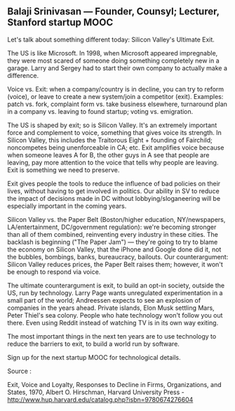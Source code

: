 ## Balaji Srinivasan — Founder, Counsyl; Lecturer, Stanford startup MOOC

Let's talk about something different today: Silicon Valley's Ultimate Exit.

The US is like Microsoft. In 1998, when Microsoft appeared impregnable, they were most scared of someone doing something completely new in a garage. Larry and Sergey had to start their own company to actually make a difference.

Voice vs. Exit: when a company/country is in decline, you can try to reform (voice), or leave to create a new system/join a competitor (exit). Examples: patch vs. fork, complaint form vs. take business elsewhere, turnaround plan in a company vs. leaving to found startup; voting vs. emigration.

The US is shaped by exit; so is Silicon Valley. It's an extremely important force and complement to voice, something that gives voice its strength. In Silicon Valley, this includes the Traitorous Eight + founding of Fairchild; noncompetes being unenforceable in CA; etc. Exit amplifies voice because when someone leaves A for B, the other guys in A see that people are leaving, pay more attention to the voice that tells why people are leaving. Exit is something we need to preserve.

Exit gives people the tools to reduce the influence of bad policies on their lives, without having to get involved in politics. Our ability in SV to reduce the impact of decisions made in DC without lobbying/sloganeering will be especially important in the coming years.

Silicon Valley vs. the Paper Belt (Boston/higher education, NY/newspapers, LA/entertainment, DC/government regulation): we're becoming stronger than all of them combined, reinventing every industry in these cities. The backlash is beginning ("The Paper Jam") — they're going to try to blame the economy on Silicon Valley, that the iPhone and Google done did it, not the bubbles, bombings, banks, bureaucracy, bailouts. Our counterargument: Silicon Valley reduces prices, the Paper Belt raises them; however, it won't be enough to respond via voice.

The ultimate counterargument is exit, to build an opt-in society, outside the US, run by technology. Larry Page wants unregulated experimentation in a small part of the world; Andreessen expects to see an explosion of companies in the years ahead. Private islands, Elon Musk settling Mars, Peter Thiel's sea colony. People who hate technology won't follow you out there. Even using Reddit instead of watching TV is in its own way exiting.

The most important things in the next ten years are to use technology to reduce the barriers to exit, to build a world run by software.

Sign up for the next startup MOOC for technological details.

Source : 

Exit, Voice and Loyalty, Responses to Decline in Firms, Organizations, and States, 1970, Albert O. Hirschman, Harvard University Press - http://www.hup.harvard.edu/catalog.php?isbn=9780674276604
